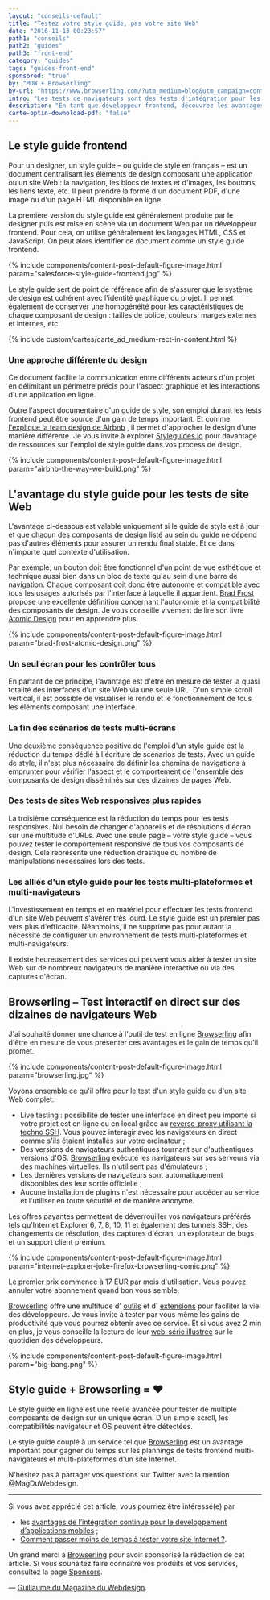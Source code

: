 ```yaml
---
layout: "conseils-default"
title: "Testez votre style guide, pas votre site Web"
date: "2016-11-13 00:23:57"
path1: "conseils"
path2: "guides"
path3: "front-end"
category: "guides"
tags: "guides-front-end"
sponsored: "true"
by: "MDW + Browserling"
by-url: "https://www.browserling.com/?utm_medium=blog&utm_campaign=content&utm_source=magazineduwebdesign"
intro: "Les tests de navigateurs sont des tests d'intégration pour les fonctionnalités côté client, c'est-à-dire tout ce qui se passe dans un navigateur Web. Lorsque je conçois un nouveau site Web, j'utilise généralement des tests manuels pour optimiser les fonctionnalités et le design en frontend. Cela implique d'ouvrir l'URL du site à tester dans un ou plusieurs navigateurs et d'interagir avec la page. Cette approche des tests multi-navigateurs est chronophage. Le style guide frontend s'avère être une solution idéale pour réduire le temps de test d'un site Internet. Voyons ensemble pourquoi."
description: "En tant que développeur frontend, découvrez les avantages d'utiliser un style guide pour les tests de site Web multi-plateformes et multi-navigateurs. Plus bonus outil gratuit."
carte-optin-downoload-pdf: "false"
---
```


## Le style guide frontend

Pour un designer, un style guide – ou guide de style en français – est un document centralisant les éléments de design composant une application ou un site Web : la navigation, les blocs de textes et d'images, les boutons, les liens texte, etc. Il peut prendre la forme d'un document PDF, d'une image ou d'un page HTML disponible en ligne.

La première version du style guide est généralement produite par le designer puis est mise en scène via un document Web par un développeur frontend. Pour cela, on utilise généralement les langages HTML, CSS et JavaScript. On peut alors identifier ce document comme un style guide frontend.

{% include components/content-post-default-figure-image.html param="salesforce-style-guide-frontend.jpg" %}

Le style guide sert de point de référence afin de s'assurer que le système de design est cohérent avec l'identité graphique du projet. Il permet également de conserver une homogénéité pour les caractéristiques de chaque composant de design : tailles de police, couleurs, marges externes et internes, etc.

{% include custom/cartes/carte_ad_medium-rect-in-content.html %}

### Une approche différente du design

Ce document facilite la communication entre différents acteurs d'un projet en délimitant un périmètre précis pour l'aspect graphique et les interactions d'une application en ligne.

Outre l'aspect documentaire d'un guide de style, son emploi durant les tests frontend peut être source d'un gain de temps important. Et comme [l'explique la team design de Airbnb](http://airbnb.design/the-way-we-build/) , il permet d'approcher le design d'une manière différente. Je vous invite à explorer [Styleguides.io](http://styleguides.io) pour davantage de ressources sur l'emploi de style guide dans vos process de design.

{% include components/content-post-default-figure-image.html param="airbnb-the-way-we-build.png" %}

## L'avantage du style guide pour les tests de site Web

L'avantage ci-dessous est valable uniquement si le guide de style est à jour et que chacun des composants de design listé au sein du guide ne dépend pas d'autres éléments pour assurer un rendu final stable. Et ce dans n'importe quel contexte d'utilisation.

Par exemple, un bouton doit être fonctionnel d'un point de vue esthétique et technique aussi bien dans un bloc de texte qu'au sein d'une barre de navigation. Chaque composant doit donc être autonome et compatible avec tous les usages autorisés par l'interface à laquelle il appartient. [Brad Frost](https://twitter.com/brad_frost) propose une excellente définition concernant l'autonomie et la compatibilité des composants de design. Je vous conseille vivement de lire son livre [Atomic Design](http://atomicdesign.bradfrost.com/table-of-contents/) pour en apprendre plus.

{% include components/content-post-default-figure-image.html param="brad-frost-atomic-design.png" %}

### Un seul écran pour les contrôler tous

En partant de ce principe, l'avantage est d'être en mesure de tester la quasi totalité des interfaces d'un site Web via une seule URL. D'un simple scroll vertical, il est possible de visualiser le rendu et le fonctionnement de tous les éléments composant une interface.

### La fin des scénarios de tests multi-écrans

Une deuxième conséquence positive de l'emploi d'un style guide est la réduction du temps dédié à l'écriture de scénarios de tests. Avec un guide de style, il n'est plus nécessaire de définir les chemins de navigations à emprunter pour vérifier l'aspect et le comportement de l'ensemble des composants de design disséminés sur des dizaines de pages Web.

### Des tests de sites Web responsives plus rapides

La troisième conséquence est la réduction du temps pour les tests responsives. Nul besoin de changer d'appareils et de résolutions d'écran sur une multitude d'URLs. Avec une seule page – votre style guide – vous pouvez tester le comportement responsive de tous vos composants de design. Cela représente une réduction drastique du nombre de manipulations nécessaires lors des tests.

### Les alliés d'un style guide pour les tests multi-plateformes et multi-navigateurs

L'investissement en temps et en matériel pour effectuer les tests frontend d'un site Web peuvent s'avérer très lourd. Le style guide est un premier pas vers plus d'efficacité. Néanmoins, il ne supprime pas pour autant la nécessité de configurer un environnement de tests multi-plateformes et multi-navigateurs.

Il existe heureusement des services qui peuvent vous aider à tester un site Web sur de nombreux navigateurs de manière interactive ou via des captures d'écran.

## Browserling – Test interactif en direct sur des dizaines de navigateurs Web

J'ai souhaité donner une chance à l'outil de test en ligne [Browserling](https://www.browserling.com/?utm_medium=blog&utm_campaign=content&utm_source=magazineduwebdesign) afin d'être en mesure de vous présenter ces avantages et le gain de temps qu'il promet.

{% include components/content-post-default-figure-image.html param="browserling.jpg" %}

Voyons ensemble ce qu'il offre pour le test d'un style guide ou d'un site Web complet.

- Live testing : possibilité de tester une interface en direct peu importe si votre projet est en ligne ou en local grâce au [reverse-proxy utilisant la techno SSH](https://www.browserling.com/local-testing). Vous pouvez interagir avec les navigateurs en direct comme s'ils étaient installés sur votre ordinateur ;
- Des versions de navigateurs authentiques tournant sur d'authentiques versions d'OS. [Browserling](https://www.browserling.com/?utm_medium=blog&utm_campaign=content&utm_source=magazineduwebdesign) exécute les navigateurs sur ses serveurs via des machines virtuelles. Ils n'utilisent pas d'émulateurs ;
- Les dernières versions de navigateurs sont automatiquement disponibles des leur sortie officielle ;
- Aucune installation de plugins n'est nécessaire pour accéder au service et l'utiliser en toute sécurité et de manière anonyme.

Les offres payantes permettent de déverrouiller vos navigateurs préférés tels qu'Internet Explorer 6, 7, 8, 10, 11 et également des tunnels SSH, des changements de résolution, des captures d'écran, un explorateur de bugs et un support client premium.

{% include components/content-post-default-figure-image.html param="internet-explorer-joke-firefox-browserling-comic.png" %}

Le premier prix commence à 17 EUR par mois d'utilisation. Vous pouvez annuler votre abonnement quand bon vous semble.

[Browserling](https://www.browserling.com/?utm_medium=blog&utm_campaign=content&utm_source=magazineduwebdesign) offre une multitude d' [outils](https://www.browserling.com/tools) et d' [extensions](https://www.browserling.com/extensions) pour faciliter la vie des développeurs. Je vous invite à tester par vous même les gains de productivité que vous pourrez obtenir avec ce service. Et si vous avez 2 min en plus, je vous conseille la lecture de leur [web-série illustrée](https://comic.browserling.com/) sur le quotidien des développeurs.

{% include components/content-post-default-figure-image.html param="big-bang.png" %}

## Style guide + Browserling = ❤

Le style guide en ligne est une réelle avancée pour tester de multiple composants de design sur un unique écran. D'un simple scroll, les compatibilités navigateur et OS peuvent être détectées.

Le style guide couplé à un service tel que [Browserling](https://www.browserling.com/?utm_medium=blog&utm_campaign=content&utm_source=magazineduwebdesign) est un avantage important pour gagner du temps sur les plannings de tests frontend multi-navigateurs et multi-plateformes d'un site Internet.

N'hésitez pas à partager vos questions sur Twitter avec la mention @MagDuWebdesign.

---

Si vous avez apprécié cet article, vous pourriez être intéressé(e) par

- les [avantages de l’intégration continue pour le développement d’applications mobiles](http://www.magazineduwebdesign.com/conseils/guides/integration-continue-application-mobile/) ;
-  [Comment passer moins de temps à tester votre site Internet ?](http://www.magazineduwebdesign.com/conseils/guides/comment-passer-moins-de-temps-a-tester-votre-site-internet/).

Un grand merci à [Browserling](https://www.browserling.com/?utm_medium=blog&utm_campaign=content&utm_source=magazineduwebdesign) pour avoir sponsorisé la rédaction de cet article. Si vous souhaitez faire connaître vos produits et vos services, consultez la page [Sponsors](http://www.magazineduwebdesign.com/sponsors/).

— [Guillaume du Magazine du Webdesign](https://www.linkedin.com/in/gpalayer).
